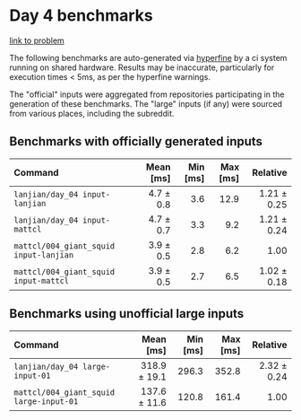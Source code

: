 # Day 4 benchmarks

[link to problem](http://adventofcode.com/2021/day/4)

The following benchmarks are auto-generated via [hyperfine](https://github.com/sharkdp/hyperfine) by a ci system running on shared hardware. Results may be inaccurate, particularly for execution times < 5ms, as per the hyperfine warnings.

The "official" inputs were aggregated from repositories participating in the generation of these benchmarks. The "large" inputs (if any) were sourced from various places, including the subreddit.

## Benchmarks with officially generated inputs
| Command | Mean [ms] | Min [ms] | Max [ms] | Relative |
|:---|---:|---:|---:|---:|
| `lanjian/day_04 input-lanjian` | 4.7 ± 0.8 | 3.6 | 12.9 | 1.21 ± 0.25 |
| `lanjian/day_04 input-mattcl` | 4.7 ± 0.7 | 3.3 | 9.2 | 1.21 ± 0.24 |
| `mattcl/004_giant_squid input-lanjian` | 3.9 ± 0.5 | 2.8 | 6.2 | 1.00 |
| `mattcl/004_giant_squid input-mattcl` | 3.9 ± 0.5 | 2.7 | 6.5 | 1.02 ± 0.18 |
## Benchmarks using unofficial large inputs
| Command | Mean [ms] | Min [ms] | Max [ms] | Relative |
|:---|---:|---:|---:|---:|
| `lanjian/day_04 large-input-01` | 318.9 ± 19.1 | 296.3 | 352.8 | 2.32 ± 0.24 |
| `mattcl/004_giant_squid large-input-01` | 137.6 ± 11.6 | 120.8 | 161.4 | 1.00 |
